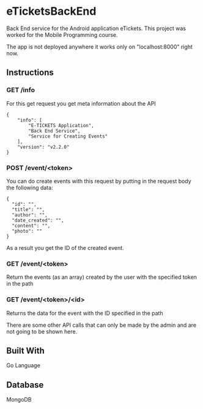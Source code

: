 # eTicketsBackEnd

Back End service for the Android application eTickets. This project was worked for the Mobile Programming course.

The app is not deployed anywhere it works only on "localhost:8000" right now.



## Instructions



### GET     /info

For this get request you get meta information about the API

    {
        "info": [
            "E-TICKETS Application",
            "Back End Service",
            "Service for Creating Events"
        ],
        "version": "v2.2.0"
    }




### POST    /event/\<token\>

You can do create events with this request by putting in the request body the following data:

    {
      "id": "",
      "title": "",
      "author": "",
      "date_created": "",
      "content": "",
      "photo": ""
    }

As a result you get the ID of the created event.



### GET     /event/\<token\>

Return the events (as an array) created by the user with the specified token in the path



### GET     /event/\<token\>/\<id\>
  
Returns the data for the event with the ID specified in the path




There are some other API calls that can only be made by the admin and are not going to be shown here.



## Built With

Go Language



## Database

MongoDB
